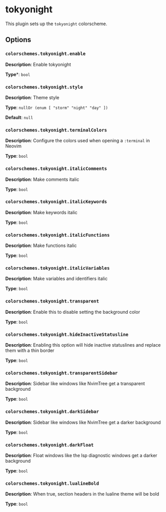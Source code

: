 # tokyonight
This plugin sets up the `tokyonight` colorscheme.

## Options
### `colorschemes.tokyonight.enable`
**Description**: Enable tokyonight

**Type***: `bool`

### `colorschemes.tokyonight.style`
**Description**: Theme style

**Type**: `nullOr (enum [ "storm" "night" "day" ])`

**Default**: `null` 

### `colorschemes.tokyonight.terminalColors`
**Description**: Configure the colors used when opening a `:terminal` in Neovim

**Type**: `bool`

### `colorschemes.tokyonight.italicComments`
**Description**: Make comments italic

**Type**: `bool`

### `colorschemes.tokyonight.italicKeywords`
**Description**: Make keywords italic

**Type**: `bool`

### `colorschemes.tokyonight.italicFunctions`
**Description**: Make functions italic

**Type**: `bool`

### `colorschemes.tokyonight.italicVariables`
**Description**: Make variables and identifiers italic

**Type**: `bool`

### `colorschemes.tokyonight.transparent`
**Description**: Enable this to disable setting the background color

**Type**: `bool`

### `colorschemes.tokyonight.hideInactiveStatusline`
**Description**: Enabling this option will hide inactive statuslines and replace them with a thin border

**Type**: `bool`

### `colorschemes.tokyonight.transparentSidebar`
**Description**: Sidebar like windows like NvimTree get a transparent background

**Type**: `bool`

### `colorschemes.tokyonight.darkSidebar`
**Description**: Sidebar like windows like NvimTree get a darker background

**Type**: `bool`

### `colorschemes.tokyonight.darkFloat`
**Description**: Float windows like the lsp diagnostic windows get a darker background

**Type**: `bool`

### `colorschemes.tokyonight.lualineBold`
**Description**: When true, section headers in the lualine theme will be bold

**Type**: `bool`
